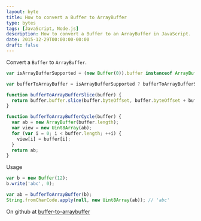 ```yaml
---
layout: byte
title: How to convert a Buffer to ArrayBuffer
type: bytes
tags: [JavaScript, Node.js]
description: How to convert a Buffer to an ArrayBuffer in JavaScript.
date: 2015-12-29T00:00:00-00:00
draft: false
---
```

Convert a `Buffer` to `ArrayBuffer`.

```javascript
var isArrayBufferSupported = (new Buffer(0)).buffer instanceof ArrayBuffer;

var bufferToArrayBuffer = isArrayBufferSupported ? bufferToArrayBufferSlice : bufferToArrayBufferCycle;

function bufferToArrayBufferSlice(buffer) {
  return buffer.buffer.slice(buffer.byteOffset, buffer.byteOffset + buffer.byteLength);
}

function bufferToArrayBufferCycle(buffer) {
  var ab = new ArrayBuffer(buffer.length);
  var view = new Uint8Array(ab);
  for (var i = 0; i < buffer.length; ++i) {
    view[i] = buffer[i];
  }
  return ab;
}
```

Usage

```javascript
var b = new Buffer(12);
b.write('abc', 0);

var ab = bufferToArrayBuffer(b);
String.fromCharCode.apply(null, new Uint8Array(ab)); // 'abc'
```

On github at [buffer-to-arraybuffer](https://github.com/miguelmota/buffer-to-arraybuffer)
